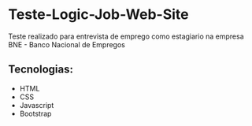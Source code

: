 # Teste-Logic-Job-Web-Site


Teste realizado para entrevista de emprego como estagiario na empresa BNE - Banco Nacional de Empregos

## Tecnologias:

- HTML  
- CSS
- Javascript
- Bootstrap
